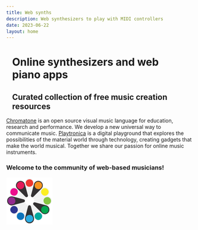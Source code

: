 ```yaml
---
title: Web synths
description: Web synthesizers to play with MIDI controllers
date: 2023-06-22
layout: home
---
```


<h1 class="text-center text-2xl sm-text-3xl font-bold mt-8" style="padding: 0.1rem 1rem;">Online synthesizers and web piano apps</h1>
<h2 class="text-xl sm-text-2xl text-center my-2" style="padding: 0 1rem;">Curated collection of free music creation resources</h2>

<SynthList />

<div class="px-4 text-lg text-center mb-8 max-w-150 mx-auto">
<a class="font-bold" href='https://chromatone.center' target='_blank'
rel='noopener'>
Chromatone</a> is an open source visual music language for education, research and performance. We develop a new universal way to communicate music.
<a class="font-bold" href='https://playtronica.com' target='_blank' rel='noopener'>
Playtronica</a> is a digital playground that explores the possibilities of the material world through technology, creating gadgets that make the world musical. Together we share our passion for online music instruments.

<AboutCount />

<h3 class="font-bold text-xl">Welcome to the community of web-based musicians!</h3>

<a target="_blank" href="https://chromatone.center/" ><img src="/click-logo.svg" class="max-w-16 mx-auto" />
</a>
<AboutShare />
<!-- <MainAction /> -->
</div>
